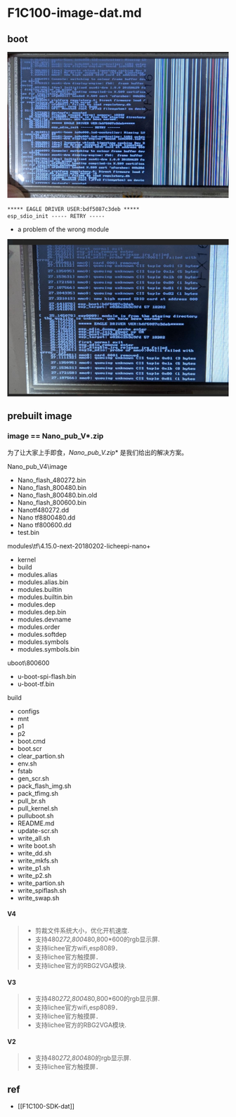 

# F1C100-image-dat.md


## boot 

![](2025-07-16-13-56-44.png)

    ***** EAGLE DRIVER USER:bdf5087c3deb *****
    esp_sdio_init ----- RETRY -----

- a problem of the wrong module 

![](2025-07-16-14-27-05.png)

## prebuilt image

### image == Nano_pub_V*.zip

为了让大家上手即食，**Nano_pub_V*.zip** 是我们给出的解决方案。

Nano_pub_V4\image

- Nano_flash_480272.bin
- Nano_flash_800480.bin
- Nano_flash_800480.bin.old
- Nano_flash_800600.bin
- Nanotf480272.dd
- Nano tf8800480.dd
- Nano tf800600.dd
- test.bin

modules\tf\4.15.0-next-20180202-licheepi-nano+

- kernel
- build
- modules.alias
- modules.alias.bin
- modules.builtin
- modules.builtin.bin
- modules.dep
- modules.dep.bin
- modules.devname
- modules.order
- modules.softdep
- modules.symbols
- modules.symbols.bin

uboot\800600

- u-boot-spi-flash.bin
- u-boot-tf.bin

build

- configs
- mnt
- p1
- p2
- boot.cmd
- boot.scr
- clear_partion.sh
- env.sh
- fstab
- gen_scr.sh
- pack_flash_img.sh
- pack_tfimg.sh
- pull_br.sh
- pull_kernel.sh
- pulluboot.sh
- README.md
- update-scr.sh
- write_all.sh
- write boot.sh
- write_dd.sh
- write_mkfs.sh
- write_p1.sh
- write_p2.sh
- write_partion.sh
- write_spiflash.sh
- write_swap.sh

#### V4
> * 剪裁文件系统大小，优化开机速度.
> * 支持480*272,800*480,800*600的rgb显示屏.
> * 支持lichee官方wifi,esp8089．
> * 支持lichee官方触摸屏．
> * 支持lichee官方的RBG2VGA模块.

#### V3
> * 支持480*272,800*480,800*600的rgb显示屏.
> * 支持lichee官方wifi,esp8089．
> * 支持lichee官方触摸屏．
> * 支持lichee官方的RBG2VGA模块.

#### V2
> * 支持480*272,800*480的rgb显示屏.
> * 支持lichee官方触摸屏．

## ref 

- [[F1C100-SDK-dat]]


